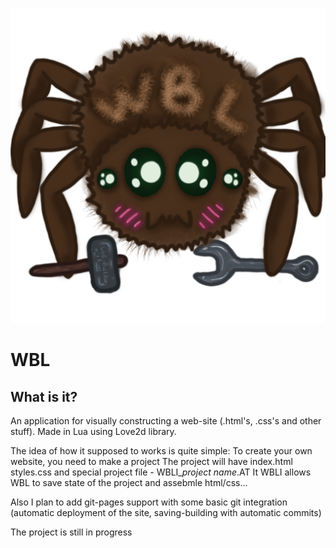 ![Meet_Webby](ico/wbl_webby.png)
# WBL
## What is it?
An application for visually constructing a web-site (.html's, .css's and other stuff).
Made in Lua using Love2d library.

The idea of how it supposed to works is quite simple:
To create your own website, you need to make a project
The project will have index.html styles.css and special project file - WBLI_*project name*.AT
It WBLI allows WBL to save state of the project and assebmle html/css...

Also I plan to add git-pages support with some basic git integration (automatic deployment of the site, saving-building with automatic commits)

The project is still in progress
